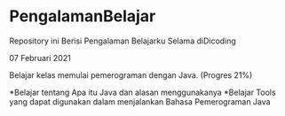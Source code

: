 # PengalamanBelajar
Repository ini Berisi Pengalaman Belajarku Selama diDicoding

07 Februari 2021 

Belajar kelas memulai pemerograman dengan Java. (Progres 21%)

  *Belajar tentang Apa itu Java dan alasan menggunakanya
  *Belajar Tools yang dapat digunakan dalam menjalankan Bahasa Pemerograman Java
